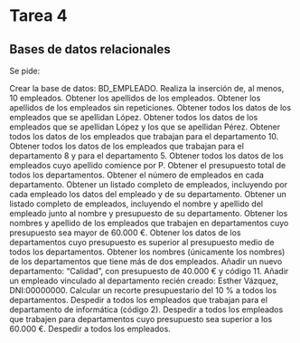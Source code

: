 # Tarea 4
## Bases de datos relacionales

Se pide: 

Crear la base de datos: BD_EMPLEADO.
Realiza la inserción de, al menos, 10 empleados.
Obtener los apellidos de los empleados.
Obtener los apellidos de los empleados sin repeticiones.
Obtener todos los datos de los empleados que se apellidan López.
Obtener todos los datos de los empleados que se apellidan López y los que se apellidan Pérez.
Obtener todos los datos de los empleados que trabajan para el departamento 10.
Obtener todos los datos de los empleados que trabajan para el departamento 8 y para el departamento 5.
Obtener todos los datos de los empleados cuyo apellido comience por P.
Obtener el presupuesto total de todos los departamentos.
Obtener el número de empleados en cada departamento.
Obtener un listado completo de empleados, incluyendo por cada empleado los datos del empleado y de su departamento.
Obtener un listado completo de empleados, incluyendo el nombre y apellido del empleado junto al nombre y presupuesto de su departamento.
Obtener los nombres y apellido de los empleados que trabajen en departamentos cuyo presupuesto sea mayor de 60.000 €.
Obtener los datos de los departamentos cuyo presupuesto es superior al presupuesto medio de todos los departamentos.
Obtener los nombres (únicamente los nombres) de los departamentos que tiene más de dos empleados.
Añadir un nuevo departamento: “Calidad”, con presupuesto de 40.000 € y código 11.
Añadir un empleado vinculado al departamento recién creado: Esther Vázquez, DNI:00000000.
Calcular un recorte presupuestario del 10 % a todos los departamentos.
Despedir a todos los empleados que trabajan para el departamento de informática (código 2).
Despedir a todos los empleados que trabajen para departamentos cuyo presupuesto sea superior a los 60.000 €.
Despedir a todos los empleados.
